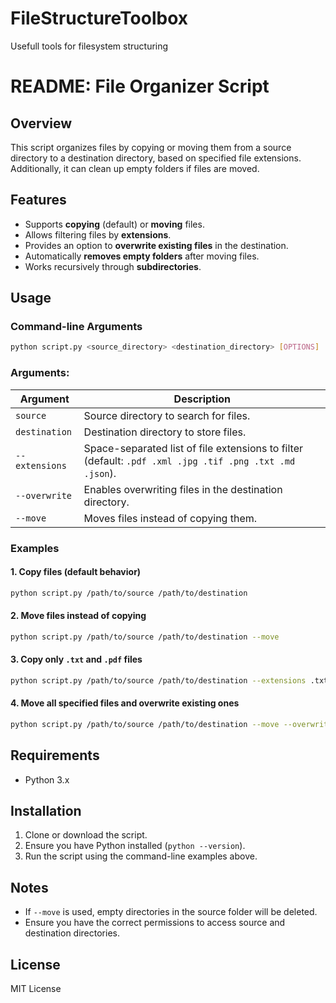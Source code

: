 # FileStructureToolbox
Usefull tools for filesystem structuring
# README: File Organizer Script

## Overview
This script organizes files by copying or moving them from a source directory to a destination directory, based on specified file extensions. Additionally, it can clean up empty folders if files are moved.

## Features
- Supports **copying** (default) or **moving** files.
- Allows filtering files by **extensions**.
- Provides an option to **overwrite existing files** in the destination.
- Automatically **removes empty folders** after moving files.
- Works recursively through **subdirectories**.

## Usage
### Command-line Arguments
```sh
python script.py <source_directory> <destination_directory> [OPTIONS]
```

### Arguments:
| Argument         | Description |
|-----------------|-------------|
| `source`        | Source directory to search for files. |
| `destination`   | Destination directory to store files. |
| `--extensions`  | Space-separated list of file extensions to filter (default: `.pdf .xml .jpg .tif .png .txt .md .json`). |
| `--overwrite`   | Enables overwriting files in the destination directory. |
| `--move`        | Moves files instead of copying them. |

### Examples
#### 1. **Copy files (default behavior)**
```sh
python script.py /path/to/source /path/to/destination
```

#### 2. **Move files instead of copying**
```sh
python script.py /path/to/source /path/to/destination --move
```

#### 3. **Copy only `.txt` and `.pdf` files**
```sh
python script.py /path/to/source /path/to/destination --extensions .txt .pdf
```

#### 4. **Move all specified files and overwrite existing ones**
```sh
python script.py /path/to/source /path/to/destination --move --overwrite
```

## Requirements
- Python 3.x

## Installation
1. Clone or download the script.
2. Ensure you have Python installed (`python --version`).
3. Run the script using the command-line examples above.

## Notes
- If `--move` is used, empty directories in the source folder will be deleted.
- Ensure you have the correct permissions to access source and destination directories.

## License
MIT License
